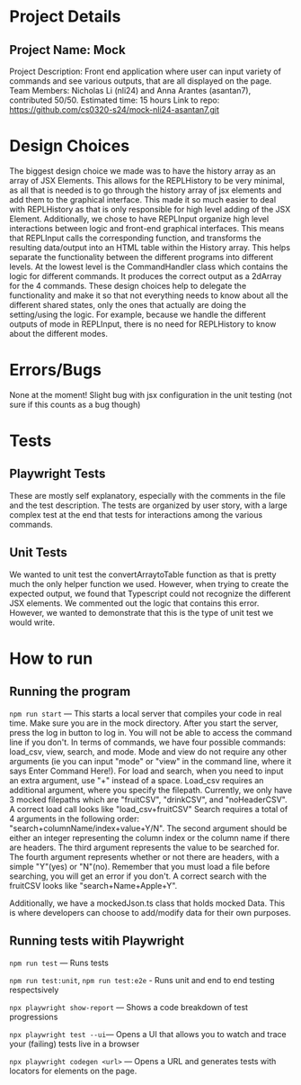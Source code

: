 # Project Details

## Project Name: Mock

Project Description: Front end application where user can input variety of commands and see various outputs, that are all displayed on the page.
Team Members: Nicholas Li (nli24) and Anna Arantes (asantan7), contributed 50/50. Estimated time: 15 hours
Link to repo: https://github.com/cs0320-s24/mock-nli24-asantan7.git

# Design Choices

The biggest design choice we made was to have the history array as an array of JSX Elements. This allows for the REPLHistory to be very minimal, as all that is needed is to go through the history array of jsx elements and add them to the graphical interface. This made it so much easier to deal with REPLHistory as that is only responsible for high level adding of the JSX Element.
Additionally, we chose to have REPLInput organize high level interactions between logic and front-end graphical interfaces. This means that REPLInput calls the corresponding function, and transforms the resulting data/output into an HTML table within the History array. This helps separate the functionality between the different programs into different levels.
At the lowest level is the CommandHandler class which contains the logic for different commands. It produces the correct output as a 2dArray for the 4 commands.
These design choices help to delegate the functionality and make it so that not everything needs to know about all the different shared states, only the ones that actually are doing the setting/using the logic. For example, because we handle the different outputs of mode in REPLInput, there is no need for REPLHistory to know about the different modes.

# Errors/Bugs

None at the moment! Slight bug with jsx configuration in the unit testing (not sure if this counts as a bug though)

# Tests

## Playwright Tests

These are mostly self explanatory, especially with the comments in the file and the test description. The tests are organized by user story, with a large complex test at the end that tests for interactions among the various commands.

## Unit Tests

We wanted to unit test the convertArraytoTable function as that is pretty much the only helper function we used. However, when trying to create the expected output, we found that Typescript could not recognize the different JSX elements. We commented out the logic that contains this error. However, we wanted to demonstrate that this is the type of unit test we would write.

# How to run

## Running the program

`npm run start` — This starts a local server that compiles your code in real time. Make sure you are in the mock directory.
After you start the server, press the log in button to log in. You will not be able to access the command line if you don't.
In terms of commands, we have four possible commands: load_csv, view, search, and mode. Mode and view do not require any other arguments (ie you can input "mode" or "view" in the command line, where it says Enter Command Here!). For load and search, when you need to input an extra argument, use "+" instead of a space.
Load_csv requires an additional argument, where you specify the filepath. Currently, we only have 3 mocked filepaths which are "fruitCSV", "drinkCSV", and "noHeaderCSV". A correct load call looks like "load_csv+fruitCSV"
Search requires a total of 4 arguments in the following order: "search+columnName/index+value+Y/N". The second argument should be either an integer representing the column index or the column name if there are headers. The third argument represents the value to be searched for. The fourth argument represents whether or not there are headers, with a simple "Y"(yes) or "N"(no). Remember that you must load a file before searching, you will get an error if you don't. A correct search with the fruitCSV looks like "search+Name+Apple+Y".

Additionally, we have a mockedJson.ts class that holds mocked Data. This is where developers can choose to add/modify data for their own purposes.

## Running tests witih Playwright

`npm run test` — Runs tests

`npm run test:unit`, `npm run test:e2e` - Runs unit and end to end testing respectsively

`npx playwright show-report` — Shows a code breakdown of test progressions

`npx playwright test --ui`— Opens a UI that allows you to watch and trace your (failing) tests live in a browser

`npx playwright codegen <url>` — Opens a URL and generates tests with locators for elements on the page.
